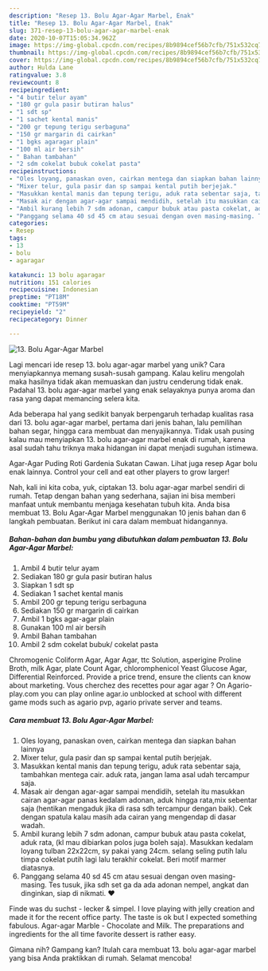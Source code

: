 ```yaml
---
description: "Resep 13. Bolu Agar-Agar Marbel, Enak"
title: "Resep 13. Bolu Agar-Agar Marbel, Enak"
slug: 371-resep-13-bolu-agar-agar-marbel-enak
date: 2020-10-07T15:05:34.962Z
image: https://img-global.cpcdn.com/recipes/8b9894cef56b7cfb/751x532cq70/13-bolu-agar-agar-marbel-foto-resep-utama.jpg
thumbnail: https://img-global.cpcdn.com/recipes/8b9894cef56b7cfb/751x532cq70/13-bolu-agar-agar-marbel-foto-resep-utama.jpg
cover: https://img-global.cpcdn.com/recipes/8b9894cef56b7cfb/751x532cq70/13-bolu-agar-agar-marbel-foto-resep-utama.jpg
author: Hulda Lane
ratingvalue: 3.8
reviewcount: 8
recipeingredient:
- "4 butir telur ayam"
- "180 gr gula pasir butiran halus"
- "1 sdt sp"
- "1 sachet kental manis"
- "200 gr tepung terigu serbaguna"
- "150 gr margarin di cairkan"
- "1 bgks agaragar plain"
- "100 ml air bersih"
- " Bahan tambahan"
- "2 sdm cokelat bubuk cokelat pasta"
recipeinstructions:
- "Oles loyang, panaskan oven, cairkan mentega dan siapkan bahan lainnya"
- "Mixer telur, gula pasir dan sp sampai kental putih berjejak."
- "Masukkan kental manis dan tepung terigu, aduk rata sebentar saja, tambahkan mentega cair. aduk rata, jangan lama asal udah tercampur saja."
- "Masak air dengan agar-agar sampai mendidih, setelah itu masukkan cairan agar-agar panas kedalam adonan, aduk hingga rata,mix sebentar saja (hentikan mengaduk jika di rasa sdh tercampur dengan baik). Cek dengan spatula kalau masih ada cairan yang mengendap di dasar wadah."
- "Ambil kurang lebih 7 sdm adonan, campur bubuk atau pasta cokelat, aduk rata, (kl mau dibiarkan polos juga boleh saja). Masukkan kedalam loyang tulban 22x22cm, sy pakai yang 24cm. selang seling putih lalu timpa cokelat putih lagi lalu terakhir cokelat. Beri motif marmer diatasnya."
- "Panggang selama 40 sd 45 cm atau sesuai dengan oven masing-masing. Tes tusuk, jika sdh set ga da ada adonan nempel, angkat dan dinginkan, siap di nikmati. ❤"
categories:
- Resep
tags:
- 13
- bolu
- agaragar

katakunci: 13 bolu agaragar 
nutrition: 151 calories
recipecuisine: Indonesian
preptime: "PT18M"
cooktime: "PT59M"
recipeyield: "2"
recipecategory: Dinner

---
```



![13. Bolu Agar-Agar Marbel](https://img-global.cpcdn.com/recipes/8b9894cef56b7cfb/751x532cq70/13-bolu-agar-agar-marbel-foto-resep-utama.jpg)

Lagi mencari ide resep 13. bolu agar-agar marbel yang unik? Cara menyiapkannya memang susah-susah gampang. Kalau keliru mengolah maka hasilnya tidak akan memuaskan dan justru cenderung tidak enak. Padahal 13. bolu agar-agar marbel yang enak selayaknya punya aroma dan rasa yang dapat memancing selera kita.

Ada beberapa hal yang sedikit banyak berpengaruh terhadap kualitas rasa dari 13. bolu agar-agar marbel, pertama dari jenis bahan, lalu pemilihan bahan segar, hingga cara membuat dan menyajikannya. Tidak usah pusing kalau mau menyiapkan 13. bolu agar-agar marbel enak di rumah, karena asal sudah tahu triknya maka hidangan ini dapat menjadi suguhan istimewa.

Agar-Agar Puding Roti Gardenia Sukatan Cawan. Lihat juga resep Agar bolu enak lainnya. Control your cell and eat other players to grow larger!


Nah, kali ini kita coba, yuk, ciptakan 13. bolu agar-agar marbel sendiri di rumah. Tetap dengan bahan yang sederhana, sajian ini bisa memberi manfaat untuk membantu menjaga kesehatan tubuh kita. Anda bisa membuat 13. Bolu Agar-Agar Marbel menggunakan 10 jenis bahan dan 6 langkah pembuatan. Berikut ini cara dalam membuat hidangannya.

<!--inarticleads1-->

##### Bahan-bahan dan bumbu yang dibutuhkan dalam pembuatan 13. Bolu Agar-Agar Marbel:

1. Ambil 4 butir telur ayam
1. Sediakan 180 gr gula pasir butiran halus
1. Siapkan 1 sdt sp
1. Sediakan 1 sachet kental manis
1. Ambil 200 gr tepung terigu serbaguna
1. Sediakan 150 gr margarin di cairkan
1. Ambil 1 bgks agar-agar plain
1. Gunakan 100 ml air bersih
1. Ambil  Bahan tambahan
1. Ambil 2 sdm cokelat bubuk/ cokelat pasta


Chromogenic Coliform Agar, Agar Agar, ttc Solution, asperigine Proline Broth, milk Agar, plate Count Agar, chloromphenicol Yeast Glucose Agar, Differential Reinforced. Provide a price trend, ensure the clients can know about marketing. Vous cherchez des recettes pour agar agar ? On Agario-play.com you can play online agar.io unblocked at school with different game mods such as agario pvp, agario private server and teams. 

<!--inarticleads2-->

##### Cara membuat 13. Bolu Agar-Agar Marbel:

1. Oles loyang, panaskan oven, cairkan mentega dan siapkan bahan lainnya
1. Mixer telur, gula pasir dan sp sampai kental putih berjejak.
1. Masukkan kental manis dan tepung terigu, aduk rata sebentar saja, tambahkan mentega cair. aduk rata, jangan lama asal udah tercampur saja.
1. Masak air dengan agar-agar sampai mendidih, setelah itu masukkan cairan agar-agar panas kedalam adonan, aduk hingga rata,mix sebentar saja (hentikan mengaduk jika di rasa sdh tercampur dengan baik). Cek dengan spatula kalau masih ada cairan yang mengendap di dasar wadah.
1. Ambil kurang lebih 7 sdm adonan, campur bubuk atau pasta cokelat, aduk rata, (kl mau dibiarkan polos juga boleh saja). Masukkan kedalam loyang tulban 22x22cm, sy pakai yang 24cm. selang seling putih lalu timpa cokelat putih lagi lalu terakhir cokelat. Beri motif marmer diatasnya.
1. Panggang selama 40 sd 45 cm atau sesuai dengan oven masing-masing. Tes tusuk, jika sdh set ga da ada adonan nempel, angkat dan dinginkan, siap di nikmati. ❤


Finde was du suchst - lecker &amp; simpel. I love playing with jelly creation and made it for the recent office party. The taste is ok but I expected something fabulous. Agar-agar Marble - Chocolate and Milk. The preparations and ingredients for the all time favorite dessert is rather easy. 

Gimana nih? Gampang kan? Itulah cara membuat 13. bolu agar-agar marbel yang bisa Anda praktikkan di rumah. Selamat mencoba!
